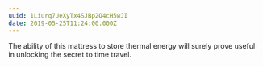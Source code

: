 ```yaml
---
uuid: 1Liurq7UeXyTx4SJBp2Q4cH5wJI
date: 2019-05-25T11:24:00.000Z
---
```


The ability of this mattress to store thermal energy will surely prove useful in unlocking the secret to time travel.